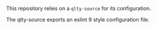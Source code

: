 This repository relies on a `qlty-source` for its configuration.

The qlty-source exports an eslint 9 style configuration file.